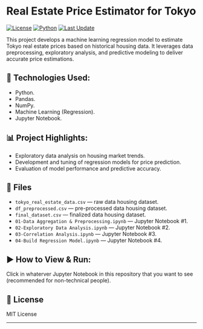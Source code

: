 # Real Estate Price Estimator for Tokyo

[![License](https://img.shields.io/badge/license-MIT-blue.svg)](LICENSE)
[![Python](https://img.shields.io/badge/python-3.9%2B-blue)]()
[![Last Update](https://img.shields.io/badge/last%20update-2025--05--05-brightgreen)]()

This project develops a machine learning regression model to estimate Tokyo real estate prices based on historical housing data. It leverages data preprocessing, exploratory analysis, and predictive modeling to deliver accurate price estimations.

## 🚀 Technologies Used:
- Python.
- Pandas.
- NumPy.
- Machine Learning (Regression).
- Jupyter Notebook.

## 📊 Project Highlights:
- Exploratory data analysis on housing market trends.  
- Development and tuning of regression models for price prediction.  
- Evaluation of model performance and predictive accuracy.

## 📂 Files
- `tokyo_real_estate_data.csv` — raw data housing dataset.
- `df_preprocessed.csv` — pre-processed data housing dataset.
- `final_dataset.csv` — finalized data housing dataset.
- `01-Data Aggregation & Preprocessing.ipynb` — Jupyter Notebook #1.
- `02-Exploratory Data Analysis.ipynb` — Jupyter Notebook #2.
- `03-Correlation Analysis.ipynb` — Jupyter Notebook #3.
- `04-Build Regression Model.ipynb` — Jupyter Notebook #4.

## ▶️ How to View & Run:
Click in whaterver Jupyter Notebook in this repository that you want to see (recommended for non-technical people).

## 📄 License
MIT License

---

